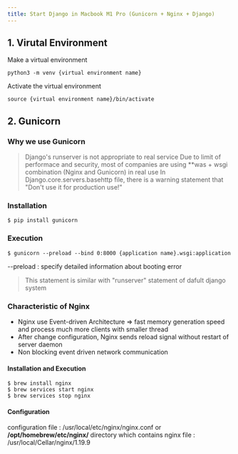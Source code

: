 ```yaml
---
title: Start Django in Macbook M1 Pro (Gunicorn + Nginx + Django)
---
```


## 1. Virutal Environment
Make a virtual environment
```shell
python3 -m venv {virtual environment name}
```

Activate the virtual environment
```shell
source {virtual environment name}/bin/activate
```

## 2. Gunicorn
### Why we use Gunicorn
> Django's runserver is not appropriate to real service
Due to limit of performace and security, most of companies are using **was + wsgi combination (Nginx and Gunicorn) in real use
In Django.core.servers.basehttp file, there is a warning statement that "Don't use it for production use!"

### Installation
```shell
$ pip install gunicorn
```

### Execution
```shell
$ gunicorn --preload --bind 0:8000 {application name}.wsgi:application
```
--preload : specify detailed information about booting error
> This statement is similar with "runserver" statement of dafult django system

### Characteristic of Nginx
- Nginx use Event-driven Architecture
=> fast memory generation speed and process much more clients with smaller thread
- After change configuration, Nginx sends reload signal without restart of server daemon
- Non blocking event driven network communication

#### Installation and Execution
```
$ brew install nginx
$ brew services start nginx
$ brew services stop nginx
```

#### Configuration
configuration file : /usr/local/etc/nginx/nginx.conf or **/opt/homebrew/etc/nginx/**
directory which contains nginx file : /usr/local/Cellar/nginx/1.19.9